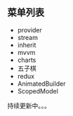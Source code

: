 ## 菜单列表

- provider
- stream
- inherit
- mvvm
- charts
- 五子棋
- redux
- AnimatedBuilder
- ScopedModel

持续更新中。。。
